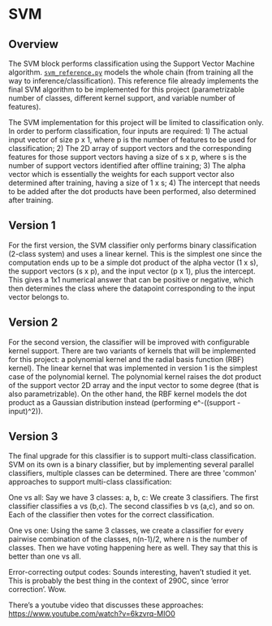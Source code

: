 # SVM

## Overview

The SVM block performs classification using the Support Vector Machine algorithm. [`svm_reference.py`](pca_reference.py) models the whole chain (from training all the way to inference/classification). This reference file already implements the final SVM algorithm to be implemented for this project (parametrizable number of classes, different kernel support, and variable number of features).

The SVM implementation for this project will be limited to classification only. In order to perform classification, four inputs are required: 1) The actual input vector of size p x 1, where p is the number of features to be used for classification; 2) The 2D array of support vectors and the corresponding features for those support vectors having a size of s x p, where s is the number of support vectors identified after offline training; 3) The alpha vector which is essentially the weights for each support vector also determined after training, having a size of 1 x s; 4) The intercept that needs to be added after the dot products have been performed, also determined after training.

## Version 1

For the first version, the SVM classifier only performs binary classification (2-class system) and uses a linear kernel. This is the simplest one since the computation ends up to be a simple dot product of the alpha vector (1 x s), the support vectors (s x p), and the input vector (p x 1), plus the intercept. This gives a 1x1 numerical answer that can be positive or negative, which then determines the class where the datapoint corresponding to the input vector belongs to.

## Version 2

For the second version, the classifier will be improved with configurable kernel support. There are two variants of kernels that will be implemented for this project: a polynomial kernel and the radial basis function (RBF) kernel). The linear kernel that was implemented in version 1 is the simplest case of the polynomial kernel. The polynomial kernel raises the dot product of the support vector 2D array and the input vector to some degree (that is also parametrizable). On the other hand, the RBF kernel models the dot product as a Gaussian distribution instead (performing e^-((support - input)^2)).

## Version 3

The final upgrade for this classifier is to support multi-class classification. SVM on its own is a binary classifier, but by implementing several parallel classifiers, multiple classes can be determined. There are three 'common' approaches to support multi-class classification:

One vs all: Say we have 3 classes: a, b, c: We create 3 classifiers. The first classifier classifies a vs (b,c). The second classifies b vs (a,c), and so on. Each of the classifier then votes for the correct classification.

One vs one: Using the same 3 classes, we create a classifier for every pairwise combination of the classes, n(n-1)/2, where n is the number of classes. Then we have voting happening here as well. They say that this is better than one vs all.

Error-correcting output codes: Sounds interesting, haven’t studied it yet. This is probably the best thing in the context of 290C, since ‘error correction’. Wow.

There’s a youtube video that discusses these approaches:
https://www.youtube.com/watch?v=6kzvrq-MIO0
